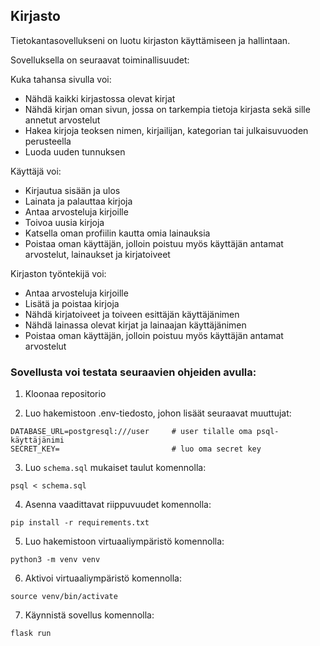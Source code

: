 ## Kirjasto

Tietokantasovellukseni on luotu kirjaston käyttämiseen ja hallintaan.

Sovelluksella on seuraavat toiminallisuudet:

Kuka tahansa sivulla voi:
- Nähdä kaikki kirjastossa olevat kirjat
- Nähdä kirjan oman sivun, jossa on tarkempia tietoja kirjasta sekä sille annetut arvostelut
- Hakea kirjoja teoksen nimen, kirjailijan, kategorian tai julkaisuvuoden perusteella
- Luoda uuden tunnuksen

Käyttäjä voi:
- Kirjautua sisään ja ulos
- Lainata ja palauttaa kirjoja
- Antaa arvosteluja kirjoille
- Toivoa uusia kirjoja
- Katsella oman profiilin kautta omia lainauksia
- Poistaa oman käyttäjän, jolloin poistuu myös käyttäjän antamat arvostelut, lainaukset ja kirjatoiveet

Kirjaston työntekijä voi:
- Antaa arvosteluja kirjoille
- Lisätä ja poistaa kirjoja
- Nähdä kirjatoiveet ja toiveen esittäjän käyttäjänimen
- Nähdä lainassa olevat kirjat ja lainaajan käyttäjänimen
- Poistaa oman käyttäjän, jolloin poistuu myös käyttäjän antamat arvostelut


### Sovellusta voi testata seuraavien ohjeiden avulla:

1. Kloonaa repositorio

2. Luo hakemistoon .env-tiedosto, johon lisäät seuraavat muuttujat:
```
DATABASE_URL=postgresql:///user     # user tilalle oma psql-käyttäjänimi
SECRET_KEY=                         # luo oma secret key
```

3. Luo `schema.sql` mukaiset taulut komennolla:
```
psql < schema.sql
```

4. Asenna vaadittavat riippuvuudet komennolla:
```
pip install -r requirements.txt
```

5. Luo hakemistoon virtuaaliympäristö komennolla:
```
python3 -m venv venv
```

6. Aktivoi virtuaaliympäristö komennolla:
```
source venv/bin/activate
```

7. Käynnistä sovellus komennolla:
```
flask run
```